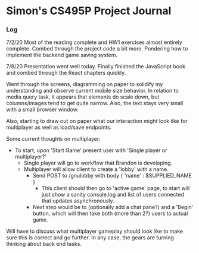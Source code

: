 # Simon's CS495P Project Journal

### Log

7/2/20
Most of the reading complete and HW1 exercises almost entirely complete. Combed through the project code a bit more. Pondering how to implement the backend game saving system.

7/8/20
Presentation went well today. Finally finished the JavaScript book and combed through the React chapters quickly.

Went through the screens, diagramming on paper to solidify my understanding and observe current mobile size behavior. In relation to media query task, it appears that elements do scale down, but columns/images tend to get quite narrow. Also, the text stays very small with a small browser window.

Also, starting to draw out on paper what our interaction might look like for multiplayer as well as load/save endpoints.

Some current thoughts on multiplayer:

- To start, upon 'Start Game' present user with 'Single player or multiplayer?'
    - Single player will go to workflow that Brandon is developing.
    - Multiplayer will allow client to create a 'lobby' with a name.
        - Send POST to /gnulobby with body { 'name' : $SUPPLIED_NAME }
          - This client should then go to 'active game' page, to start will just show a sanity console.log and list of users connected that updates asynchronously.
        - Next step would be to (optionally add a chat pane?) and a 'Begin' button, which will then take both (more than 2?) users to actual game.

Will have to discuss what multiplayer gameplay should look like to make sure this is correct and go further. In any case, the gears are turning thinking about back end tasks.